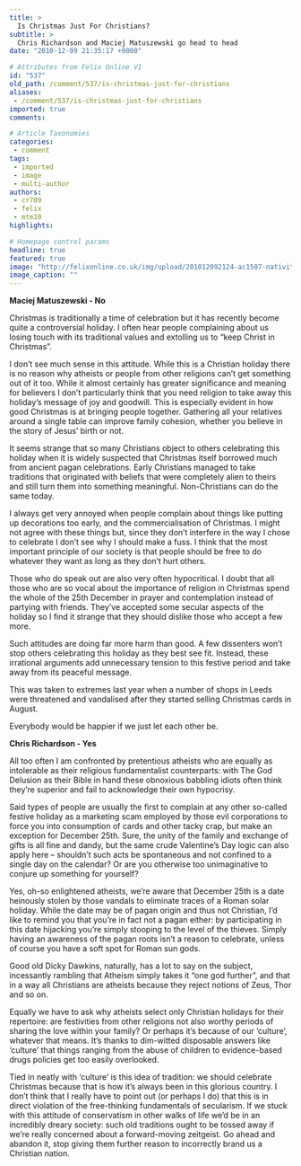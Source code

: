 ```yaml
---
title: >
  Is Christmas Just For Christians?
subtitle: >
  Chris Richardson and Maciej Matuszewski go head to head
date: "2010-12-09 21:35:17 +0000"

# Attributes from Felix Online V1
id: "537"
old_path: /comment/537/is-christmas-just-for-christians
aliases:
 - /comment/537/is-christmas-just-for-christians
imported: true
comments:

# Article Taxonomies
categories:
 - comment
tags:
 - imported
 - image
 - multi-author
authors:
 - cr709
 - felix
 - mtm10
highlights:

# Homepage control params
headline: true
featured: true
image: "http://felixonline.co.uk/img/upload/201012092124-ac1507-nativity.jpg"
image_caption: ""
---
```


__Maciej Matuszewski - No__

Christmas is traditionally a time of celebration but it has recently become quite a controversial holiday. I often hear people complaining about us losing touch with its traditional values and extolling us to “keep Christ in Christmas”.

I don’t see much sense in this attitude. While this is a Christian holiday there is no reason why atheists or people from other religions can’t get something out of it too. While it almost certainly has greater significance and meaning for believers I don’t particularly think that you need religion to take away this holiday’s message of joy and goodwill. This is especially evident in how good Christmas is at bringing people together. Gathering all your relatives around a single table can improve family cohesion, whether you believe in the story of Jesus’ birth or not.

It seems strange that so many Christians object to others celebrating this holiday when it is widely suspected that Christmas itself borrowed much from ancient pagan celebrations. Early Christians managed to take traditions that originated with beliefs that were completely alien to theirs and still turn them into something meaningful. Non-Christians can do the same today.

I always get very annoyed when people complain about things like putting up decorations too early, and the commercialisation of Christmas. I might not agree with these things but, since they don’t interfere in the way I chose to celebrate I don’t see why I should make a fuss. I think that the most important principle of our society is that people should be free to do whatever they want as long as they don’t hurt others.

Those who do speak out are also very often hypocritical. I doubt that all those who are so vocal about the importance of religion in Christmas spend the whole of the 25th December in prayer and contemplation instead of partying with friends. They’ve accepted some secular aspects of the holiday so I find it strange that they should dislike those who accept a few more.

Such attitudes are doing far more harm than good. A few dissenters won’t stop others celebrating this holiday as they best see fit. Instead, these irrational arguments add unnecessary tension to this festive period and take away from its peaceful message.

This was taken to extremes last year when a number of shops in Leeds were threatened and vandalised after they started selling Christmas cards in August.

Everybody would be happier if we just let each other be.

__Chris Richardson - Yes__

All too often I am confronted by pretentious atheists who are equally as intolerable as their religious fundamentalist counterparts: with The God Delusion as their Bible in hand these obnoxious babbling idiots often think they’re superior and fail to acknowledge their own hypocrisy.

Said types of people are usually the first to complain at any other so-called festive holiday as a marketing scam employed by those evil corporations to force you into consumption of cards and other tacky crap, but make an exception for December 25th. Sure, the unity of the family and exchange of gifts is all fine and dandy, but the same crude Valentine’s Day logic can also apply here – shouldn’t such acts be spontaneous and not confined to a single day on the calendar? Or are you otherwise too unimaginative to conjure up something for yourself?

Yes, oh-so enlightened atheists, we’re aware that December 25th is a date heinously stolen by those vandals to eliminate traces of a Roman solar holiday. While the date may be of pagan origin and thus not Christian, I’d like to remind you that you’re in fact not a pagan either: by participating in this date hijacking you’re simply stooping to the level of the thieves. Simply having an awareness of the pagan roots isn’t a reason to celebrate, unless of course you have a soft spot for Roman sun gods.

Good old Dicky Dawkins, naturally, has a lot to say on the subject, incessantly rambling that Atheism simply takes it “one god further”, and that in a way all Christians are atheists because they reject notions of Zeus, Thor and so on.

Equally we have to ask why atheists select only Christian holidays for their repertoire: are festivities from other religions not also worthy periods of sharing the love within your family? Or perhaps it’s because of our ‘culture’, whatever that means. It’s thanks to dim-witted disposable answers like ‘culture’ that things ranging from the abuse of children to evidence-based drugs policies get too easily overlooked.

Tied in neatly with ‘culture’ is this idea of tradition: we should celebrate Christmas because that is how it’s always been in this glorious country. I don’t think that I really have to point out (or perhaps I do) that this is in direct violation of the free-thinking fundamentals of secularism. If we stuck with this attitude of conservatism in other walks of life we’d be in an incredibly dreary society: such old traditions ought to be tossed away if we’re really concerned about a forward-moving zeitgeist. Go ahead and abandon it, stop giving them further reason to incorrectly brand us a Christian nation.
